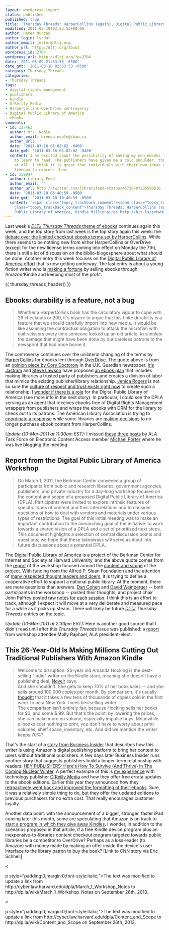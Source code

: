 ```yaml
---
layout: wordpress-import
status: published
published: true
title: 'Thursday Threads: HarperCollins (again), Digital Public Library of America, Kindle Millionaires'
modified: 2011-03-10T02:53:53+00:00
author: Peter Murray
author_login: lyrdor
author_email: jester@dltj.org
author_url: http://dltj.org/about
wordpress_id: 2704
wordpress_url: http://dltj.org/?p=2704
date: '2011-03-09 21:53:53 -0500'
date_gmt: '2011-03-10 02:53:53 -0500'
category: Thursday Threads
categories:
- Thursday Threads
tags:
- digital rights management
- publishers
- Kindle
- O'Reilly Media
- HarperCollins-OverDrive controversy
- Digital Public Library of America
- ebooks
comments:
- id: 127463
  author: Mrs. Noble
  author_email: brenda.noble@shaw.ca
  author_url: ''
  date: '2011-03-16 01:02:02 -0400'
  date_gmt: '2011-03-16 05:02:02 -0400'
  content: I am excited about the possibility of making my own ebooks for children
    to learn to read. The publishers have given me a cold shoulder, that is no answer
    at all. I think it is great that individuals with their own ideas can have the
    freedom to express them.
- id: 159947
  author: Library Feed
  author_email: ''
  author_url: http://twitter.com/libraryfeed/status/45720787285590016
  date: '2011-03-10 05:40:59 -0500'
  date_gmt: '2011-03-10 10:40:59 -0500'
  content: '<span class="topsy_trackback_comment"><span class="topsy_twitter_username"><span
    class="topsy_trackback_content">Thursday Threads: HarperCollins (again), Digital
    Public Library of America, Kindle Millionaires http://bit.ly/evHwHm</span></span>'
---
```

<p>Last week's <a href="/article/thursday-threads-2011w9/"><i><acronym title="Disruptive Library Technology Jester">DLTJ</acronym> Thursday Threads</i> theme of ebooks</a> continues again this week, and the top story from last week is the top story again this week: the <a href="#p2704-hcod">debate over the limited checkout ebooks terms set by HarperCollins</a>.  While there seems to be nothing new from either HarperCollins or OverDrive (except for the new license terms coming into effect on Monday the 7th), there is still a lot of discussion on the biblio-blogosphere about what should be done.  Another entry this week focuses on the <a href="#p2704-dpla">Digital Public Library of America effort</a> that is now getting underway.  The last entry is about a young fiction writer who is <a href="#p2704-kindle">making a fortune</a> by selling ebooks through Amazon/Kindle and keeping most of the profit.</p>
{{ thursday_threads_header() }}
<h2 id="p2704-hcod">Ebooks: durability is a feature, not a bug</h2>
<blockquote><p>Whether a HarperCollins book has the circulatory vigour to cope with 26 checkouts or 200, it's bizarre to argue that this finite durability is a feature that we should carefully import into new media. It would be like assuming the contractual obligation to attack the microfilm with nail-scissors every time someone looked up an old article, to simulate the damage that might have been done by our careless patrons to the newsprint that had once borne it.</p></blockquote>
<p>The controversy continues over the unilateral changing of the terms by <a href="http://harperlibrary.typepad.com/my_weblog/2011/03/open-letter-to-librarians.html" title="Open Letter to Librarians | Library Love Fest">HarperCollins</a> for ebooks lent through <a href="http://overdriveblogs.com/library/2011/03/01/a-message-from-overdrive-on-harpercollins-new-ebook-licensing-terms/" title="A message from OverDrive on HarperCollins&#8217; new eBook licensing terms | OverDrive's Digital Library Blog">OverDrive</a>.  The quote above is from an <a href="http://www.guardian.co.uk/technology/2011/mar/08/ebooks-harpercollins-26-times" title="Ebooks: durability is a feature, not a bug | Technology | guardian.co.uk">opinion piece by Cory Doctorow</a> in the U.K. Guardian newspaper.  <a href="http://pegasuslibrarian.com/about" title="About Me">Iris Jastram</a> and <a href="http://web.archive.org/web/20110309000000/http://stevelawson.name/seealso/about" title="About Steve | See Also">Steve Lawson</a> have proposed <a href="http://web.archive.org/web/20110309000000/http://stevelawson.name/seealso/archives/2011/03/an_ebook_plan_by_iris_jastram_and_steve_lawson.html" title="An ebook plan by Iris Jastram and Steve Lawson | See Also">an ebook plan</a> that includes making libraries a trusted party of publishers and creates a division of labor that mimics the existing publisher/library relationship.  <a href="http://www.attemptingelegance.com/?page_id=138" title="More about me and this blog | Attempting Elegance">Jenica Rogers</a> is not so sure the <a href="http://www.attemptingelegance.com/?p=1019" title="smart librarians and ebooks and dinosaurs, oh my | Attempting Elegance">culture of respect and trust exists right now</a> to create such a relationship.  I <a href="https://cyber.law.harvard.edu/lists/arc/dpla-discussion/2011-03/msg00046.html" title="DPLA as third-party between publishers and libraries | dpla-discussion mailing list">wonder if there is a role</a> for the Digital Public Library of America (see more info in the next story).  In particular, I could see the DPLA serving as an agent that receives ebooks free of Digital Rights Management wrappers from publishers and wraps the ebooks with DRM for the library to check out to its patrons.  The American Library Association is trying to <a href="http://www.americanlibrariesmagazine.org/blog/first-digital-public-library-america-workshop" title="American Library Association tackles new challenges in the e-environment | District Dispatch">coordinate a response</a> while some libraries are <a href="http://www.libraryjournal.com/lj/home/889582-264/library_consortia_begin_to_vote.html.csp" title="Library Consortia Begin To Vote Against HarperCollins Ebook Checkout Policy | Library Journal">making decisions</a> to no longer purchase ebook content from HarperCollins.</p>
<p><em>Update (10-Mar-2011 at 11:30am EST):</em>  I missed <a href="http://web.archive.org/web/20130528125424/http://www.libraryman.com:80/blog/2011/03/07/live-blogging-ala-electronic-content-access-task-force-retreat/" title="http://www.libraryman.com/blog/2011/03/07/live-blogging-ala-electronic-content-access-task-force-retreat/">these</a> <a href="http://web.archive.org/web/20140224074215/http://www.libraryman.com:80/blog/2011/03/08/day-two-of-live-blogging-ala-electronic-content-access-task-force-retreat/" title="http://www.libraryman.com/blog/2011/03/08/day-two-of-live-blogging-ala-electronic-content-access-task-force-retreat/">three</a> <a href="http://web.archive.org/web/20130528123321/http://www.libraryman.com:80/blog/2011/03/09/day-three-live-blogging-some-response-after-the-ala-electronic-content-access-task-force-retreat/" title="Libraryman  &raquo; Blog Archive   &raquo; Day Three: Live Blogging some developments after the ALA Electronic Content Access Task Force Retreat">posts</a> by ALA Task Force on Electronic Content Access member <a href="http://web.archive.org/web/20130917045000/http://www.libraryman.com/blog/contact/" title="http://www.libraryman.com/blog/contact/">Michael Porter</a> where he was live blogging the meeting.</p>
<h2 id="p2704-dpla">Report from the Digital Public Library of America Workshop</h2>
<blockquote><p>On March 1, 2011, the Berkman Center convened a group of participants from public and research libraries, government agencies, publishers, and private industry for a day-long workshop focused on the content and scope of a proposed Digital Public Library of America (DPLA). Participants were invited to explore intrinsic features of specific types of content and their interrelations and to consider questions of how to deal with vendors and materials under various types of restrictions. The goal of this initial meeting was to make an important contribution to the overarching goal of the initiative: to work towards a shared vision of a DPLA and a set of prioritized next steps. This document highlights a selection of central discussion points and questions; we hope that these takeaways will serve as input into future discussions about a potential DPLA.</p></blockquote>
<p>The <a href="http://cyber.law.harvard.edu/research/dpla" title="Digital Public Library of America | Berkman Center">Digital Public Library of America</a> is a project of the Berkman Center for Internet and Society at Harvard University, and the above quote comes from the <a href="http://dp.la/wiki/March_1_Workshop_Notes" title="March 1 Workshop Notes | Digital Library of America Project">report</a> of the workshop focused around the <a href="http://dp.la/wiki/Content_and_Scope" title="Content and Scope | Digital Library of America Project">content and scope</a> of the project.  With funding from the Alfred P. Sloan Foundation and the attention of <a href="http://cyber.law.harvard.edu/research/dpla/steering" title="DPLA Steering Committee | Berkman Center">many respected thought leaders and doers</a>, it is trying to define a cooperative effort to support a national public library.  At the moment, there are more questions than answers.  <a href="http://www.dancohen.org/2011/03/01/what-scholars-want-from-the-digital-public-library-of-america/" title="What Scholars Want from the Digital Public Library of America | Dan Cohen&#8217;s Digital Humanities Blog">Dan Cohen</a> and <a href="http://www.hyperorg.com/blogger/2011/03/02/questions-from-and-for-the-digital-public-library-of-america-workshop/" title="Questions from and for the Digital Public Library of America workshop | Joho the Blog">David Weinberger</a> -- both participants in the workshop -- posted their thoughts, and project chair John Palfrey posted raw <a href="http://blogs.law.harvard.edu/palfrey/2011/03/01/digital-public-library-of-america-session-1-notes/" title="Digital Public Library of America, Session 1 Notes | John Palfrey's blog">notes</a> <a href="http://blogs.law.harvard.edu/palfrey/2011/03/01/digital-public-library-of-america-session-ii/" title="Digital Public Library of America, Session II | John Palfrey's blog">for</a> <a href="http://blogs.law.harvard.edu/palfrey/2011/03/01/digital-public-library-of-america-session-iii/" title="Digital Public Library of America, Session III | John Palfrey's blog">each</a> <a href="http://blogs.law.harvard.edu/palfrey/2011/03/01/digital-public-library-of-america-session-iv/" title="Digital Public Library of America, Session IV | John Palfrey's blog">session</a>.  I think this is an effort to track, although I expect it will move at a very deliberate and measured pace for a while as it picks up steam.  There will likely be future <i><acronym title="Disruptive Library Technology Jester">DLTJ</acronym> Thursday Threads</i> entries on the topic.</p>
<p><em>Update (10-Mar-2011 at 2:30pm EST):</em> Here is another good source that I didn't read until after this <i>Thursday Threads</i> issue was published:  a <a href="http://www.americanlibrariesmagazine.org/blog/first-digital-public-library-america-workshop" title="The First Digital Public Library of America Workshop | American Libraries Magazine">report</a> from workshop attendee Molly Raphael, ALA president-elect.</p>
<h2 id="p2704-kindle">This 26-Year-Old Is Making Millions Cutting Out Traditional Publishers With Amazon Kindle</h2>
<blockquote><p>Welcome to disruption. 26-year old Amanda Hocking is the best-selling "indie" writer on the Kindle store, meaning she doesn't have a publishing deal, <a href="http://www.novelr.com/2011/02/27/rich-indie-writer" title="The Very Rich Indie Writer | Novelr">Novelr</a> says.<br />
And she shouldn't. She gets to keep 70% of her book sales -- and she sells around 100,000 copies per month. By comparison, it's usually <a href="http://jeffreykrames.com/2009/03/04/how-many-books-do-you-have-to-sell-to-be-a-bestseller/" title="How many books do you have to sell to be a bestseller?  | Jeffrey Krames">thought</a> that it takes a few tens of thousands of copies sold in the first week to be a New York Times bestselling writer.<br />
The comparison isn't entirely fair, because Hocking sells her books for $3, and some $.99. But that's the point: by lowering the prices, she can make more on volume, especially impulse buys. Meanwhile e-books cost nothing to print, you don't have to worry about print volumes, shelf space, inventory, etc. And did we mention the writer keeps 70%?</p></blockquote>
<p>That's the start of a <a href="http://www.businessinsider.com/amanda-hocking-2011-2" title="This 26-Year-Old Is Making Millions Cutting Out Traditional Publishers With Amazon Kindle | Business Insider">story from Business Insider</a> that describes how this writer is using Amazon's digital publishing platform to bring her content to users without traditional publishers.  A few days later Business Insider runs another story that suggests publishers build a longer-term relationship with readers:  <a href="http://www.businessinsider.com/hey-publishers-2011-3" title="HEY PUBLISHERS: Here's How To Survive (And Thrive) In The Coming Nuclear Winter | Business Insider">HEY PUBLISHERS: Here's How To Survive (And Thrive) In The Coming Nuclear Winter</a>.  A perfect example of this is <a href="/article/my-oreilly-wish-list/">my experience</a> with technology publisher <a href="http://oreilly.com/" title="O'Reilly Media homepage">O'Reilly Media</a> and how they offer free errata updates to the ebook editions.  Earlier this year they announced how they <a href="http://friendfeed.com/dltj/d67fa6f4/i-just-redownloaded-my-purchased-ebook-files" title="I just redownloaded my purchased #ebook files... - Peter Murray - FriendFeed">retroactively went back and improved the formatting of their ebooks</a>.  Sure, it was a relatively simple thing to do, but they offer the updated editions to previous purchasers for no extra cost.  That really encourages customer loyalty.</p>
<p>Another data point: with the announcement of a bigger, stronger, faster iPad coming later this month, some are speculating that Amazon is on track to <a href="http://www.cnn.com/2011/TECH/mobile/03/04/amazon.free.kindle/index.html" title="Why Amazon would be smart to give away the Kindle | CNN">start a program in which they give away Kindles</a>.  I wonder, in addition to the scenarios proposed in that article, if a free Kindle device program plus an inexpensive-to-libraries content checkout program targeted towards public libraries be a competitor to OverDrive? Perhaps as a loss-leader (to Amazon) with money made by making an offer inside the device's user interface to the library patron to buy the book? [Link to CNN story via Eric Schnell]</p>
<p><</p>
<p>p style="padding:0;margin:0;font-style:italic;">The text was modified to update a link from http://cyber.law.harvard.edu/dpla/March_1_Workshop_Notes to http://dp.la/wiki/March_1_Workshop_Notes on September 26th, 2013.</p>
<p><</p>
<p>p style="padding:0;margin:0;font-style:italic;">The text was modified to update a link from http://cyber.law.harvard.edu/dpla/Content_and_Scope to http://dp.la/wiki/Content_and_Scope on September 26th, 2013.</p>
